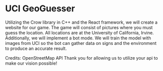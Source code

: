 # UCI GeoGuesser

Utilizing the Crow library in C++ and the React framework, we will create a website for our game. The game will consist of pictures where you must guess the location. All locations are at the University of California, Irvine. Additionally, we will implement a bot mode. We will train the model with images from UCI so the bot can gather data on signs and the environment to produce an accurate result. 

Credits:
OpenStreetMap API
Thank you for allowing us to utilize your api to make our vision possible!
